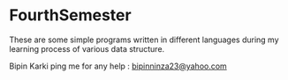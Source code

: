 # FourthSemester

These are some simple programs written in different 
languages during my learning process of various 
data structure.

Bipin Karki
ping me for any help : bipinninza23@yahoo.com 
